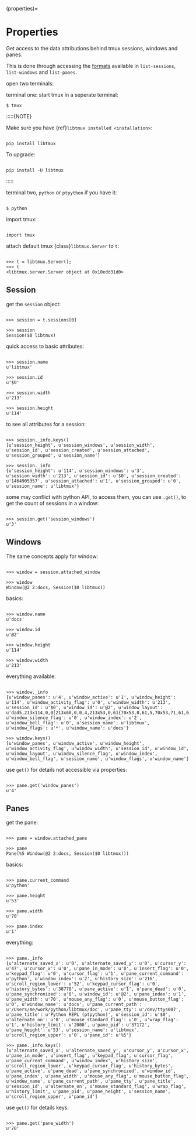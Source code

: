 (properties)=

# Properties

Get access to the data attributions behind tmux sessions, windows and panes.

This is done through accessing the [formats][formats] available in `list-sessions`,
`list-windows` and `list-panes`.

open two terminals:

terminal one: start tmux in a seperate terminal:

```
$ tmux
```

:::::{NOTE}

Make sure you have {ref}`libtmux installed <installation>`:

```{code-block} sh

pip install libtmux

```

To upgrade:

```{code-block} sh

pip install -U libtmux

```

:::::

terminal two, `python` or `ptpython` if you have it:

```{code-block} sh

$ python

```

import tmux:

```{code-block} python

import tmux

```

attach default tmux {class}`libtmux.Server` to `t`:

```{code-block} python

>>> t = libtmux.Server();
>>> t
<libtmux.server.Server object at 0x10edd31d0>

```

## Session

get the `session` object:

```{code-block} python

>>> session = t.sessions[0]

>>> session
Session($0 libtmux)

```

quick access to basic attributes:

```{code-block} python

>>> session.name
u'libtmux'

>>> session.id
u'$0'

>>> session.width
u'213'

>>> session.height
u'114'

```

to see all attributes for a session:

```{code-block} python

>>> session._info.keys()
[u'session_height', u'session_windows', u'session_width', u'session_id', u'session_created', u'session_attached', u'session_grouped', u'session_name']

>>> session._info
{u'session_height': u'114', u'session_windows': u'3', u'session_width': u'213', u'session_id': u'$0', u'session_created': u'1464905357', u'session_attached': u'1', u'session_grouped': u'0', u'session_name': u'libtmux'}

```

some may conflict with python API, to access them, you can use `.get()`, to get the count
of sessions in a window:

```{code-block} python

>>> session.get('session_windows')
u'3'

```

## Windows

The same concepts apply for window:

```{code-block} python

>>> window = session.attached_window

>>> window
Window(@2 2:docs, Session($0 libtmux))

```

basics:

```{code-block} python

>>> window.name
u'docs'

>>> window.id
u'@2'

>>> window.height
u'114'

>>> window.width
u'213'

```

everything available:

```{code-block} python

>>> window._info
{u'window_panes': u'4', u'window_active': u'1', u'window_height': u'114', u'window_activity_flag': u'0', u'window_width': u'213', u'session_id': u'$0', u'window_id': u'@2', u'window_layout': u'dad5,213x114,0,0[213x60,0,0,4,213x53,0,61{70x53,0,61,5,70x53,71,61,6,71x53,142,61,7}]', u'window_silence_flag': u'0', u'window_index': u'2', u'window_bell_flag': u'0', u'session_name': u'libtmux', u'window_flags': u'*', u'window_name': u'docs'}

>>> window.keys()
[u'window_panes', u'window_active', u'window_height', u'window_activity_flag', u'window_width', u'session_id', u'window_id', u'window_layout', u'window_silence_flag', u'window_index', u'window_bell_flag', u'session_name', u'window_flags', u'window_name']

```

use `get()` for details not accessible via properties:

```{code-block} python

>>> pane.get('window_panes')
u'4'

```

## Panes

get the pane:

```{code-block} python

>>> pane = window.attached_pane

>>> pane
Pane(%5 Window(@2 2:docs, Session($0 libtmux)))

```

basics:

```{code-block} python

>>> pane.current_command
u'python'

>>> pane.height
u'53'

>>> pane.width
u'70'

>>> pane.index
u'1'

```

everything:

```{code-block} python

>>> pane._info
{u'alternate_saved_x': u'0', u'alternate_saved_y': u'0', u'cursor_y': u'47', u'cursor_x': u'0', u'pane_in_mode': u'0', u'insert_flag': u'0', u'keypad_flag': u'0', u'cursor_flag': u'1', u'pane_current_command': u'python', u'window_index': u'2', u'history_size': u'216', u'scroll_region_lower': u'52', u'keypad_cursor_flag': u'0', u'history_bytes': u'38778', u'pane_active': u'1', u'pane_dead': u'0', u'pane_synchronized': u'0', u'window_id': u'@2', u'pane_index': u'1', u'pane_width': u'70', u'mouse_any_flag': u'0', u'mouse_button_flag': u'0', u'window_name': u'docs', u'pane_current_path': u'/Users/me/work/python/libtmux/doc', u'pane_tty': u'/dev/ttys007', u'pane_title': u'Python REPL (ptpython)', u'session_id': u'$0', u'alternate_on': u'0', u'mouse_standard_flag': u'0', u'wrap_flag': u'1', u'history_limit': u'2000', u'pane_pid': u'37172', u'pane_height': u'53', u'session_name': u'libtmux', u'scroll_region_upper': u'0', u'pane_id': u'%5'}

>>> pane._info.keys()
[u'alternate_saved_x', u'alternate_saved_y', u'cursor_y', u'cursor_x', u'pane_in_mode', u'insert_flag', u'keypad_flag', u'cursor_flag', u'pane_current_command', u'window_index', u'history_size', u'scroll_region_lower', u'keypad_cursor_flag', u'history_bytes', u'pane_active', u'pane_dead', u'pane_synchronized', u'window_id', u'pane_index', u'pane_width', u'mouse_any_flag', u'mouse_button_flag', u'window_name', u'pane_current_path', u'pane_tty', u'pane_title', u'session_id', u'alternate_on', u'mouse_standard_flag', u'wrap_flag', u'history_limit', u'pane_pid', u'pane_height', u'session_name', u'scroll_region_upper', u'pane_id']

```

use `get()` for details keys:

```{code-block} python

>>> pane.get('pane_width')
u'70'

```

[formats]: http://man.openbsd.org/OpenBSD-5.9/man1/tmux.1#FORMATS


